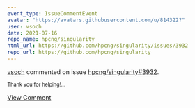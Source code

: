 ```yaml
---
event_type: IssueCommentEvent
avatar: "https://avatars.githubusercontent.com/u/814322?"
user: vsoch
date: 2021-07-16
repo_name: hpcng/singularity
html_url: https://github.com/hpcng/singularity/issues/3932
repo_url: https://github.com/hpcng/singularity
---
```


<a href='https://github.com/vsoch' target='_blank'>vsoch</a> commented on issue <a href='https://github.com/hpcng/singularity/issues/3932' target='_blank'>hpcng/singularity#3932</a>.

<small>Thank you for helping!...</small>

<a href='https://github.com/hpcng/singularity/issues/3932' target='_blank'>View Comment</a>